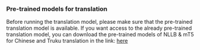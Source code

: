 ### Pre-trained models for translation 

Before running the translation model, please make sure that the pre-trained translation model is available. 
If you want access to the already pre-trained translation model, you can download the pre-trained models of NLLB & mT5 for Chinese and Truku translation in the link:
[here](https://forms.gle/auRfXCnQztj5Kvqr6)

